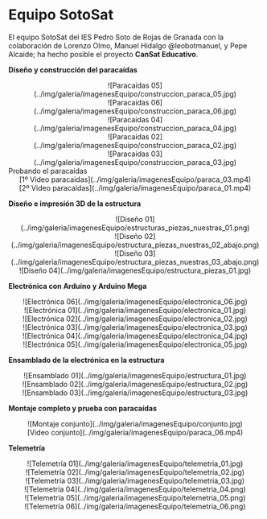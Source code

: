 # Equipo SotoSat
El equipo SotoSat del IES Pedro Soto de Rojas de Granada con la colaboración de Lorenzo Olmo, Manuel Hidalgo @leobotmanuel, y Pepe Alcaide; ha hecho posible el proyecto **CanSat Educativo**.

**Diseño y construcción del paracaídas**
<center>
![Paracaidas 05](../img/galeria/imagenesEquipo/construccion_paraca_05.jpg)
</center>
<center>
![Paracaidas 06](../img/galeria/imagenesEquipo/construccion_paraca_06.jpg)
</center>
<center>
![Paracaidas 04](../img/galeria/imagenesEquipo/construccion_paraca_04.jpg)
</center>
<center>
![Paracaidas 02](../img/galeria/imagenesEquipo/construccion_paraca_02.jpg)
</center>
<center>
![Paracaidas 03](../img/galeria/imagenesEquipo/construccion_paraca_03.jpg)
</center>
Probando el paracaídas
<center>
[1º Video paracaidas](../img/galeria/imagenesEquipo/paraca_03.mp4)
</center>
<center>
[2º Video paracaidas](../img/galeria/imagenesEquipo/paraca_01.mp4)
</center>

**Diseño e impresión 3D de la estructura**
<center>
![Diseño 01](../img/galeria/imagenesEquipo/estructuras_piezas_nuestras_01.png)
</center>
<center>
![Diseño 02](../img/galeria/imagenesEquipo/estructura_piezas_nuestras_02_abajo.png)
</center>
<center>
![Diseño 03](../img/galeria/imagenesEquipo/estructura_piezas_nuestras_03_abajo.png)
</center>
<center>
![Diseño 04](../img/galeria/imagenesEquipo/estructura_piezas_01.jpg)
</center>

**Electrónica con Arduino y Arduino Mega**
<center>
![Electrónica 06](../img/galeria/imagenesEquipo/electronica_06.jpg)
</center>
<center>
![Electrónica 01](../img/galeria/imagenesEquipo/electronica_01.jpg)
</center>
<center>
![Electrónica 02](../img/galeria/imagenesEquipo/electronica_02.jpg)
</center>
<center>
![Electrónica 03](../img/galeria/imagenesEquipo/electronica_03.jpg)
</center>
<center>
![Electrónica 04](../img/galeria/imagenesEquipo/electronica_04.jpg)
</center>
<center>
![Electrónica 05](../img/galeria/imagenesEquipo/electronica_05.jpg)
</center>

**Ensamblado de la electrónica en la estructura**
<center>
![Ensamblado 01](../img/galeria/imagenesEquipo/estructura_01.jpg)
</center>
<center>
![Ensamblado 02](../img/galeria/imagenesEquipo/estructura_02.jpg)
</center>
<center>
![Ensamblado 03](../img/galeria/imagenesEquipo/estructura_03.jpg)
</center>

**Montaje completo y prueba con paracaídas**
<center>
![Montaje conjunto](../img/galeria/imagenesEquipo/conjunto.jpg)
</center>
<center>
[Video conjunto](../img/galeria/imagenesEquipo/paraca_06.mp4)
</center>

**Telemetría**
<center>
![Telemetría 01](../img/galeria/imagenesEquipo/telemetria_01.jpg)
</center>
<center>
![Telemetría 02](../img/galeria/imagenesEquipo/telemetria_02.jpg)
</center>
<center>
![Telemetría 03](../img/galeria/imagenesEquipo/telemetria_03.jpg)
</center>
<center>
![Telemetría 04](../img/galeria/imagenesEquipo/telemetria_04.png)
</center>
<center>
![Telemetría 05](../img/galeria/imagenesEquipo/telemetria_05.png)
</center>
<center>
![Telemetría 06](../img/galeria/imagenesEquipo/telemetria_06.png)
</center>